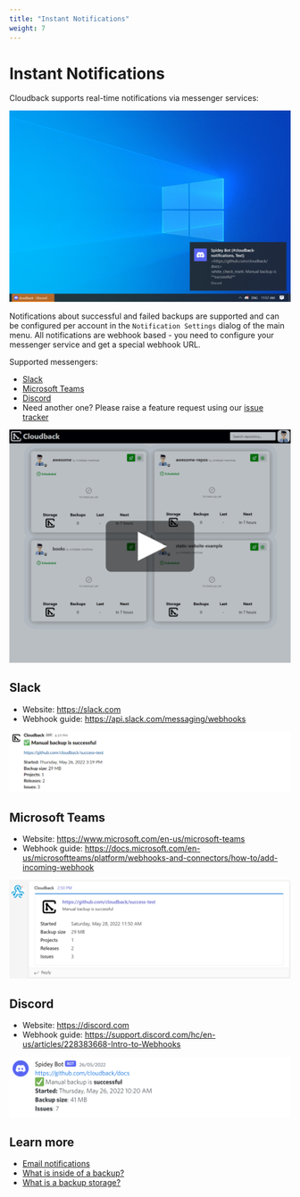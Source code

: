 ```yaml
---
title: "Instant Notifications"
weight: 7
---
```


# Instant Notifications
Cloudback supports real-time notifications via messenger services:

<img src="/static/features/instant-notifications-desktop.png" alt="Instant Notifications"/>

Notifications about successful and failed backups are supported and can be configured per account in the `Notification Settings` dialog of the main menu. All notifications are webhook based - you need to configure your messenger service and get a special webhook URL.

Supported messengers:
                            
- [Slack](/features/instant-notifications#slack)
- [Microsoft Teams](/features/instant-notifications#microsoft-teams)
- [Discord](/features/instant-notifications#discord)
- Need another one? Please raise a feature request using our [issue tracker](https://github.com/cloudback/issue-tracker/issues/new?template=feature_request.md)

<p align="center">
  <img src="/static/features/instant-notifications.png" data-alt="/static/features/instant-notifications.gif"
       alt="Instant Notifications Settings" onclick="swapGif(this)" style="cursor: pointer;"/>
</p>

## Slack
* Website: https://slack.com
* Webhook guide: https://api.slack.com/messaging/webhooks

<p align="center">
  <img src="/static/features/instant-notifications-slack.png" alt="Discord Notification"/>
</p>

## Microsoft Teams
* Website: https://www.microsoft.com/en-us/microsoft-teams
* Webhook guide: https://docs.microsoft.com/en-us/microsoftteams/platform/webhooks-and-connectors/how-to/add-incoming-webhook

<p align="center">
  <img src="/static/features/instant-notifications-msteams.png" alt="Discord Notification"/>
</p>

## Discord
* Website: https://discord.com
* Webhook guide: https://support.discord.com/hc/en-us/articles/228383668-Intro-to-Webhooks
<p align="center">
  <img src="/static/features/instant-notifications-discord.png" alt="Discord Notification"/>
</p>

## Learn more

- [Email notifications](/features/email-notifications)
- [What is inside of a backup?](/features/metadata)
- [What is a backup storage?](/features/various-backup-storages)
